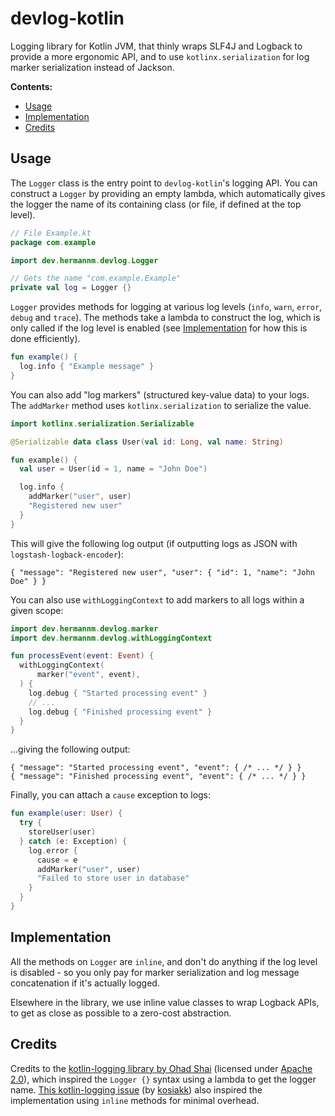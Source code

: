 # devlog-kotlin

Logging library for Kotlin JVM, that thinly wraps SLF4J and Logback to provide a more ergonomic API,
and to use `kotlinx.serialization` for log marker serialization instead of Jackson.

**Contents:**

- [Usage](#usage)
- [Implementation](#implementation)
- [Credits](#credits)

## Usage

The `Logger` class is the entry point to `devlog-kotlin`'s logging API. You can construct a `Logger`
by providing an empty lambda, which automatically gives the logger the name of its containing class
(or file, if defined at the top level).

```kotlin
// File Example.kt
package com.example

import dev.hermannm.devlog.Logger

// Gets the name "com.example.Example"
private val log = Logger {}
```

`Logger` provides methods for logging at various log levels (`info`, `warn`, `error`, `debug` and
`trace`). The methods take a lambda to construct the log, which is only called if the log level is
enabled (see [Implementation](#implementation) for how this is done efficiently).

```kotlin
fun example() {
  log.info { "Example message" }
}
```

You can also add "log markers" (structured key-value data) to your logs. The `addMarker` method
uses `kotlinx.serialization` to serialize the value.

```kotlin
import kotlinx.serialization.Serializable

@Serializable data class User(val id: Long, val name: String)

fun example() {
  val user = User(id = 1, name = "John Doe")

  log.info {
    addMarker("user", user)
    "Registered new user"
  }
}
```

This will give the following log output (if outputting logs as JSON with
`logstash-logback-encoder`):

```jsonc
{ "message": "Registered new user", "user": { "id": 1, "name": "John Doe" } }
```

You can also use `withLoggingContext` to add markers to all logs within a given scope:

```kotlin
import dev.hermannm.devlog.marker
import dev.hermannm.devlog.withLoggingContext

fun processEvent(event: Event) {
  withLoggingContext(
      marker("event", event),
  ) {
    log.debug { "Started processing event" }
    // ...
    log.debug { "Finished processing event" }
  }
}
```

...giving the following output:

```jsonc
{ "message": "Started processing event", "event": { /* ... */ } }
{ "message": "Finished processing event", "event": { /* ... */ } }
```

Finally, you can attach a `cause` exception to logs:

```kotlin
fun example(user: User) {
  try {
    storeUser(user)
  } catch (e: Exception) {
    log.error {
      cause = e
      addMarker("user", user)
      "Failed to store user in database"
    }
  }
}
```

## Implementation

All the methods on `Logger` are `inline`, and don't do anything if the log level is disabled - so
you only pay for marker serialization and log message concatenation if it's actually logged.

Elsewhere in the library, we use inline value classes to wrap Logback APIs, to get as close as
possible to a zero-cost abstraction.

## Credits

Credits to the [kotlin-logging library by Ohad Shai](https://github.com/oshai/kotlin-logging)
(licensed under
[Apache 2.0](https://github.com/oshai/kotlin-logging/blob/c91fe6ab71b9d3470fae71fb28c453006de4e584/LICENSE)),
which inspired the `Logger {}` syntax using a lambda to get the logger name.
[This kotlin-logging issue](https://github.com/oshai/kotlin-logging/issues/34) (by
[kosiakk](https://github.com/kosiakk)) also inspired the implementation using `inline` methods for
minimal overhead.
